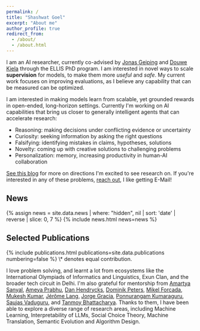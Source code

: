 ```yaml
---
permalink: /
title: "Shashwat Goel"
excerpt: "About me"
author_profile: true
redirect_from: 
  - /about/
  - /about.html
---
```


I am an AI researcher, currently co-advised by [Jonas Geiping](https://jonasgeiping.github.io/) and [Douwe Kiela](https://douwekiela.github.io/) through the ELLIS PhD program. I am interested in novel ways to scale **supervision** for models, to make them more *useful* and *safe*. My current work focuses on improving evaluations, as I believe any capability that can be measured can be optimized. 

I am interested in making models learn from scalable, yet grounded rewards in open-ended, long-horizon settings. Currently I'm working on AI capabilities that bring us closer to generally intelligent agents that can accelerate research: 
- Reasoning: making decisions under conflicting evidence or uncertainty
- Curiosity: seeking information by asking the right questions
- Falsifying: identifying mistakes in claims, hypotheses, solutions
- Novelty: coming up with creative solutions to challenging problems
- Personalization: memory, increasing productivity in human-AI collaboration

[See this blog](https://shash42.substack.com/p/counting-down-capabilities-to-agi) for more on directions I'm excited to see research on. If you're interested in any of these problems, [reach out](mailto:shashwatnow@gmail.com), I like getting E-Mail!

<h2>News</h2>
{% assign news = site.data.news | where: "hidden", nil | sort: 'date' | reverse | slice: 0, 7 %}
{% include news.html news=news %}


<h2>Selected Publications</h2>
{% include publications.html
    publications=site.data.publications
    numbering=false
%}
\* denotes equal contribution.

I love problem solving, and learnt a lot from ecosystems like the International Olympiads of Informatics and Linguistics, Exun Clan, and the broader tech circuit in Delhi. I'm also grateful for mentorship from [Amartya Sanyal](https://amartya18x.github.io/), [Ameya Prabhu](https://drimpossible.github.io/), [Dan Hendrycks](https://people.eecs.berkeley.edu/~hendrycks/), [Dominik Peters](https://dominik-peters.de/), [Mikel Forcada](https://www.dlsi.ua.es/~mlf/), [Mukesh Kumar](https://www.ikkumpal.com/), [Jérôme Lang](https://www.lamsade.dauphine.fr/~lang/), [Jorge Gracia](http://jogracia.url.ph/web/), [Ponnurangam Kumaraguru](https://precog.iiit.ac.in/), [Saujas Vaduguru](https://saujasv.github.io/), and [Tanmoy Bhattacharya](https://sites.santafe.edu/~tanmoy/cv.html). Thanks to them, I have been able to explore a diverse range of research areas, including Machine Learning, Interpretability of LLMs, Social Choice Theory, Machine Translation, Semantic Evolution and Algorithm Design.
